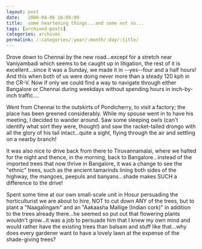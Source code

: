 ```yaml
---
layout: post
date:	2006-04-06 16:05:00
title:  some heartening things...and some not so...
tags: [archived-posts]
categories: archives
permalink: /:categories/:year/:month/:day/:title/
---
```

Drove down to Chennai by the new road...except for a stretch near Vaniyambadi which seems to be caught up in litigation, the rest of it is excellent...since it was a Sunday, we made it in --yes--four and a half hours! And this when both of us were doing never more than a steady 120 kph in the CR-V. Now if only we could find a way to navigate through either Bangalore or Chennai during weekdays without spending hours in inch-by-inch traffic....

Went from Chennai to the outskirts of Pondicherry, to visit a factory; the place has been greened considerably. While my spouse went in to have his meeting, I decided to wander around. Saw some sleeping owls (can't identify what sort they were, though!) and saw the racket-tailed drongo with all the glory of his tail intact...quite a sight, flying through the air and settling on a nearby branch!

It was also nice to drive back from there to Tiruvannamalai, where we halted for the night and thence, in the morning, back to Bangalore...instead of the imported trees that now thrive in Bangalore, it was a change to see the "ethnic" trees, such as the ancient tamarinds lining both sides of the highway, the mangoes, peepuls and banyans...shade makes SUCH a difference to the drive! 

Spent some time at our own small-scale unit in Hosur persuading the horticulturist we are about to hire, NOT to cut down ANY of the trees, but to plant a "Naagalingam" and an "Aakaasha Mallige (Indian cork)" in addition to the trees already there...he seemed so put out that flowering plants wouldn't grow...it was a job to persuade him that I knew my own mind and would rather have the existing trees than balsam and stuff like that...why does every gardener want to have a lovely lawn at the expense of the shade-giving trees?
